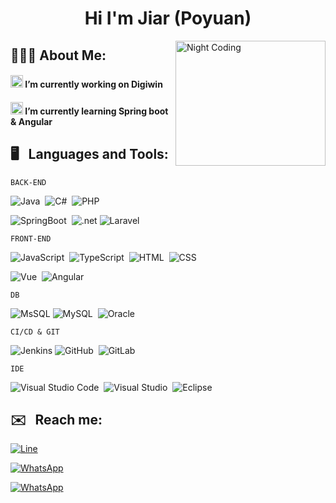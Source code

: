 <div align="center"><h1>Hi I'm Jiar (Poyuan)
</h1></div>

<!-- 瀏覽次數 -->
<img alt="Night Coding" src="https://cdn.dribbble.com/users/1059583/screenshots/4171367/coding-freak.gif" width=240 height=200 align="right"/>

## 👨🏻‍💻 About Me:
<h4 align="left"><img src="https://github.com/TheDudeThatCode/TheDudeThatCode/blob/master/Assets/Developer.gif" width="20" /> I’m currently working on Digiwin</h4>
<h4 align="left"><img src="https://github.com/TheDudeThatCode/TheDudeThatCode/blob/master/Assets/Developer.gif" width="20" />  I’m currently learning Spring boot & Angular </h4> 

<!-- skill -->
## 🖥️  &nbsp; Languages and Tools:
`BACK-END`

![Java](https://img.shields.io/badge/-Java-05122A?style=flat&logo=Java&logoColor=FFA518)&nbsp;
![C#](https://img.shields.io/badge/-CSharp-05122A?style=flat&logo=cSharp)&nbsp;
![PHP](https://img.shields.io/badge/-PHP-05122A?style=flat&logo=PHP)&nbsp;



![SpringBoot](https://img.shields.io/badge/-Springboot-05122A?style=flat&logo=Springboot)&nbsp;
![.net](https://img.shields.io/badge/-Asp.net-05122A?style=flat&logo=.net)
![Laravel](https://img.shields.io/badge/-Laravel-05122A?style=flat&logo=Laravel)

`FRONT-END`

![JavaScript](https://img.shields.io/badge/-JavaScript-05122A?style=flat&logo=javascript)&nbsp;
![TypeScript](https://img.shields.io/badge/-TypeScript-05122A?style=flat&logo=TypeScript)&nbsp;
![HTML](https://img.shields.io/badge/-HTML-05122A?style=flat&logo=HTML5)&nbsp;
![CSS](https://img.shields.io/badge/-CSS-05122A?style=flat&logo=CSS3&logoColor=1572B6)&nbsp;

![Vue](https://img.shields.io/badge/-Vue.js-05122A?style=flat&logo=Vue.js)&nbsp;
![Angular](https://img.shields.io/badge/-Angular-05122A?style=flat&logo=Angular)&nbsp;

`DB`

![MsSQL](https://img.shields.io/badge/-MsSQL-05122A?style=flat&logo=MicrosoftSQLServer)
![MySQL](https://img.shields.io/badge/-MySQL-05122A?style=flat&logo=mysql)&nbsp;
![Oracle](https://img.shields.io/badge/-Oracle-05122A?style=flat&logo=Oracle)&nbsp;

`CI/CD & GIT`

![Jenkins](https://img.shields.io/badge/-Jenkins-05122A?style=flat&logo=jenkins)
![GitHub](https://img.shields.io/badge/-GitHub-05122A?style=flat&logo=github)&nbsp;
![GitLab](https://img.shields.io/badge/-GitLab-05122A?style=flat&logo=gitlab)&nbsp;

`IDE`

![Visual Studio Code](https://img.shields.io/badge/-Visual%20Studio%20Code-05122A?style=flat&logo=visual-studio-code&logoColor=007ACC)&nbsp;
![Visual Studio](https://img.shields.io/badge/-VisualStudio-05122A?style=flat&logo=VisualStudio)&nbsp;
![Eclipse](https://img.shields.io/badge/-Eclipse-05122A?style=flat&logo=eclipse)&nbsp;

<!-- 聯絡我 -->
## ✉️ &nbsp; Reach me:

  <!-- LinkedIn -->
  
<a href="https://line.me/ti/p/byQk_WjjXU">![Line](https://img.shields.io/badge/-lovingyou871014-05122A?style=flat&logo=line)

![WhatsApp](https://img.shields.io/badge/-0963817213-05122A?style=flat&logo=whatsapp)

![WhatsApp](https://img.shields.io/badge/-paulyuancho@gmail.com-05122A?style=flat&logo=gmail)

